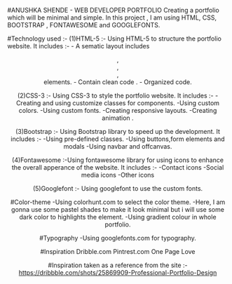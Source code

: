 #ANUSHKA SHENDE - WEB DEVELOPER PORTFOLIO
  Creating a portfolio which will be minimal and simple.
  In this project , I am using HTML, CSS, BOOTSTRAP , FONTAWESOME and GOOGLEFONTS.

#Technology used :-
  (1)HTML-5 :- Using HTML-5 to structure the portfolio website.
               It includes :-
                - A sematic layout includes <header>,<main>,<footer>,<nav> elements.
                - Contain clean code .
                - Organized code.
            
  (2)CSS-3 :- Using CSS-3 to style the portfolio website.
              It includes :-
               -Creating and using customize classes for components.
               -Using custom colors.
               -Using custom fonts.
               -Creating responsive layouts.
               -Creating animation .

  (3)Bootstrap :- Using Bootstrap library to speed up the development.
                 It includes :-
                  -Using pre-defined classes.
                  -Using buttons,form elements and modals
                  -Using navbar and offcanvas.

  (4)Fontawesome :-Using fontawesome library  for using icons to enhance the overall apperance  of
                   the website.
                   It includes :-
                   -Contact icons
                   -Social media icons
                   -Other icons
    

   (5)Googlefont :- Using googlefont to use the custom fonts.

#Color-theme 
  -Using colorhunt.com to select the color theme.
  -Here, I am gonna use some pastel shades to make it look minimal but i will use some dark color to 
   highlights the element.
  -Using gradient colour in whole portfolio.

#Typography
 -Using googlefonts.com for typography.

#Inspiration 
  Dribble.com
  Pintrest.com
  One Page Love

#Inspiration taken as a reference from the site :-
        https://dribbble.com/shots/25869909-Professional-Portfolio-Design

